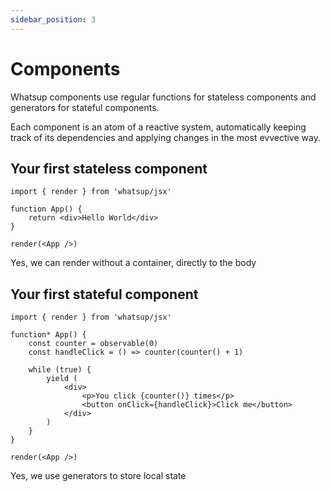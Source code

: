 ```yaml
---
sidebar_position: 3
---
```


# Components

Whatsup components use regular functions for stateless components and generators for stateful components.

Each component is an atom of a reactive system, automatically keeping track of its dependencies and applying changes in the most evvective way.

## Your first stateless component

```tsx
import { render } from 'whatsup/jsx'

function App() {
    return <div>Hello World</div>
}

render(<App />)
```

Yes, we can render without a container, directly to the body

## Your first stateful component

```tsx
import { render } from 'whatsup/jsx'

function* App() {
    const counter = observable(0)
    const handleClick = () => counter(counter() + 1)

    while (true) {
        yield (
            <div>
                <p>You click {counter()} times</p>
                <button onClick={handleClick}>Click me</button>
            </div>
        )
    }
}

render(<App />)
```

Yes, we use generators to store local state
